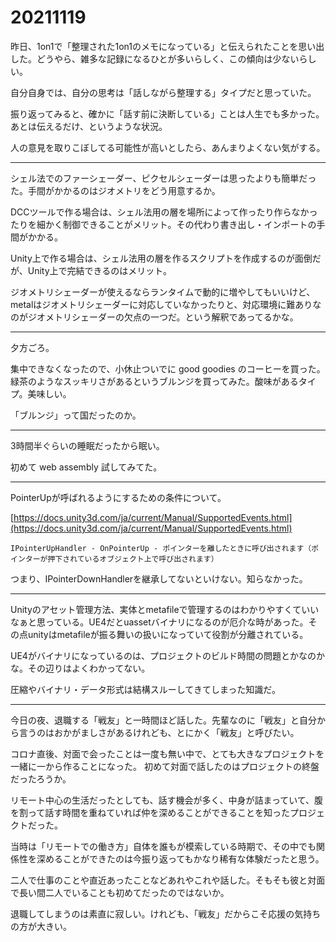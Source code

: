 # 20211119

昨日、1on1で「整理された1on1のメモになっている」と伝えられたことを思い出した。どうやら、雑多な記録になるひとが多いらしく、この傾向は少ないらしい。

自分自身では、自分の思考は「話しながら整理する」タイプだと思っていた。

振り返ってみると、確かに「話す前に決断している」ことは人生でも多かった。あとは伝えるだけ、というような状況。

人の意見を取りこぼしてる可能性が高いとしたら、あんまりよくない気がする。

* * *

シェル法でのファーシェーダー、ピクセルシェーダーは思ったよりも簡単だった。手間がかかるのはジオメトリをどう用意するか。

DCCツールで作る場合は、シェル法用の層を場所によって作ったり作らなかったりを細かく制御できることがメリット。その代わり書き出し・インポートの手間がかかる。

Unity上で作る場合は、シェル法用の層を作るスクリプトを作成するのが面倒だが、Unity上で完結できるのはメリット。

ジオメトリシェーダーが使えるならランタイムで動的に増やしてもいいけど、metalはジオメトリシェーダーに対応していなかったりと、対応環境に難ありなのがジオメトリシェーダーの欠点の一つだ。という解釈であってるかな。

* * *

夕方ごろ。

集中できなくなったので、小休止ついでに good goodies のコーヒーを買った。緑茶のようなスッキリさがあるというブルンジを買ってみた。酸味があるタイプ。美味しい。

「ブルンジ」って国だったのか。

* * *

3時間半ぐらいの睡眠だったから眠い。

初めて web assembly 試してみてた。

* * *

PointerUpが呼ばれるようにするための条件について。

[https://docs.unity3d.com/ja/current/Manual/SupportedEvents.html](https://docs.unity3d.com/ja/current/Manual/SupportedEvents.html)

`IPointerUpHandler - OnPointerUp - ポインターを離したときに呼び出されます（ポインターが押下されているオブジェクト上で呼び出されます）`

つまり、IPointerDownHandlerを継承してないといけない。知らなかった。

* * *

Unityのアセット管理方法、実体とmetafileで管理するのはわかりやすくていいなぁと思っている。UE4だとuassetバイナリになるのが厄介な時があった。その点unityはmetafileが振る舞いの扱いになっていて役割が分離されている。

UE4がバイナリになっているのは、プロジェクトのビルド時間の問題とかなのかな。その辺りはよくわかってない。

圧縮やバイナリ・データ形式は結構スルーしてきてしまった知識だ。

* * *

今日の夜、退職する「戦友」と一時間ほど話した。先輩なのに「戦友」と自分から言うのはおかがましさがあるけれども、とにかく「戦友」と呼びたい。

コロナ直後、対面で会ったことは一度も無い中で、とても大きなプロジェクトを一緒に一から作ることになった。 初めて対面で話したのはプロジェクトの終盤だったろうか。

リモート中心の生活だったとしても、話す機会が多く、中身が詰まっていて、腹を割って話す時間を重ねていれば仲を深めることができることを知ったプロジェクトだった。

当時は「リモートでの働き方」自体を誰もが模索している時期で、その中でも関係性を深めることができたのは今振り返ってもかなり稀有な体験だったと思う。

二人で仕事のことや直近あったことなどあれやこれや話した。そもそも彼と対面で長い間二人でいることも初めてだったのではないか。

退職してしまうのは素直に寂しい。けれども、「戦友」だからこそ応援の気持ちの方が大きい。
